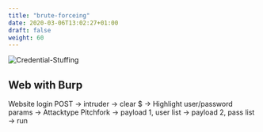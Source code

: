 ```yaml
---
title: "brute-forceing"
date: 2020-03-06T13:02:27+01:00
draft: false
weight: 60
---
```


![Credential-Stuffing](https://raw.githubusercontent.com/justin-p/my-notes-and-snippets/master/.gitbook/assets/IMG/Credentialstuffing-owasp.png)

## Web with Burp

Website login POST -> intruder -> clear $ -> Highlight user/password params -> Attacktype Pitchfork -> payload 1, user list -> payload 2, pass list -> run